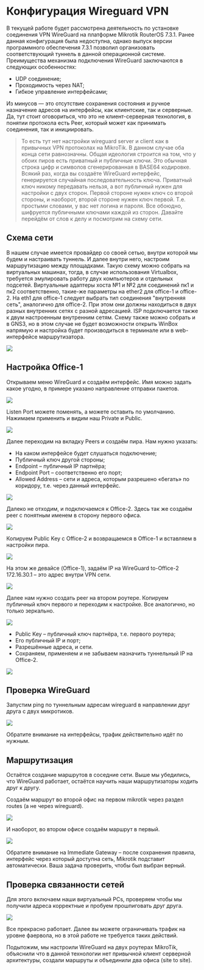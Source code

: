 # Конфигурация Wireguard VPN
В текущей работе будет рассмотрена деятельность по установке соединения VPN WireGuard на платформе Mikrotik RouterOS 7.3.1. Ранее данная конфигурация была недоступна, однако выпуск версии программного обеспечения 7.3.1 позволил организовать соответствующий туннель в данной операционной системе. Преимущества механизма подключения WireGuard заключаются в следующих особенностях:

- UDP соединение;
- Проходимость через NAT;
- Гибкое управление интерфейсами;

Из минусов — это отсутствие сохранения состояния и ручное назначение адресов на интерфейсы, как клиентские, так и серверные. Да, тут стоит оговориться, что это не клиент-серверная технология, в понятии протокола есть Peer, который может как принимать соединения, так и инициировать.
> То есть тут нет настройки wireguard server и client как в привычных VPN протоколах на MikroTik. В данном случае оба конца сети равнозначны.
Общая идеология строится на том, что у обоих пиров есть приватный и публичные ключи. Это обычная строка цифр и символов сгенерированная в BASE64 кодировке. Всякий раз, когда вы создаёте WireGuard интерфейс, генерируется случайная последовательность ключа. Приватный ключ никому передавать нельзя, а вот публичный нужен для настройки с двух сторон. Первой стороне нужен ключ со второй стороны, и наоборот, второй стороне нужен ключ первой.
Т.е. простыми словами, у вас нет логина и пароля. Все обоюдно, шифруется публичными ключами каждой из сторон. Давайте перейдём от слов к делу и посмотрим на схему сети.

## Схема сети
В нашем случае  имеется провайдер со своей сетью, внутри которой мы будем и настраивать туннель. И далее внутри него, настроим маршрутизацию между площадками.
Такую схему можно собрать на виртуальных машинах, тогда, в случае использования Virtualbox, требуется эмулировать работу двух компьютеров и отдельных подсетей. Виртуальные адаптеры хоста №1 и №2 для соединений пк1 и пк2 соответственно, такие-же параметры на ether2 для office-1 и office-2. На eth1 для office-1 следует выбрать тип соединения "внутренняя сеть", аналогично для office-2. При этом они должны находиться в двух разных внутренних сетях с разной адресацией. ISP подключается также к двум настроенным внутренним сетям.
Схему также можно собрать и в GNS3, но в этом случае не будет возможности открыть WinBox напрямую и настройка будет производиться в терминале или в web-интерфейсе маршрутизатора.

![](https://mikrotiklab.ru/wp-content/uploads/2022/07/Wireguard-shema-seti.jpg)

## Настройка Office-1
Открываем меню WireGuard и создаём интерфейс. Имя можно задать какое угодно, в примере указано направление отправки пакетов.

![](https://mikrotiklab.ru/wp-content/uploads/2022/07/Sozdanie-pervogo-WireGuard-v-Office-1.png.jpg)

Listen Port можете поменять, а можете оставить по умолчанию. Нажимаем применить и видим наш Private и Public.

![](https://mikrotiklab.ru/wp-content/uploads/2022/07/Prosmotr-publichnogo-i-privatnogo-klyucha-WireGuard-1.jpg)

Далее переходим на вкладку Peers и создаём пира. Нам нужно указать:

- На каком интерфейсе будет слушаться подключение;
- Публичный ключ другой стороны;
- Endpoint – публичный IP партнёра;
- Endpoint Port – соответственно его порт;
- Allowed Address – сети и адреса, которым разрешено «бегать» по коридору, т.е. через данный интерфейс.

![](https://mikrotiklab.ru/wp-content/uploads/2022/07/Sozdanie-peer-v-ofise-1-1.jpg)

Далеко не отходим, и подключаемся к Office-2. Здесь так же создаём peer с понятным именем в сторону первого офиса.

![](https://mikrotiklab.ru/wp-content/uploads/2022/07/Sozdanie-vtorogo-WireGuard-v-Office-2.png.jpg)

Копируем Public Key с Office-2 и возвращаемся в Office-1 и вставляем в настройки пира.

![](https://mikrotiklab.ru/wp-content/uploads/2022/07/Konfigurirovanie-Public-Key-mezhdu-Mikrotik.jpg)

На этом же девайсе (Office-1), задаём IP на WireGuard to-Office-2 172.16.30.1 – это адрес внутри VPN сети.

![](https://mikrotiklab.ru/wp-content/uploads/2022/07/Naznachenie-IP-adresa-na-WireGuard-v-ofise-1.jpg)

Далее нам нужно создать peer на втором роутере. Копируем публичный ключ первого и переходим к настройке. Все аналогично, но только зеркально.

![](https://mikrotiklab.ru/wp-content/uploads/2022/07/Konfigurirovanie-shifrovaniya-WireGuard.jpg)

- Public Key – публичный ключ партнёра, т.е. первого роутера;
- Его публичный IP и порт;
- Разрешённые адреса, и сети.
- Сохраняем, применяем и не забываем назначить туннельный IP на Office-2.

![](https://mikrotiklab.ru/wp-content/uploads/2022/07/IP-adres-na-WireGuard-v-ofise-2.jpg)


## Проверка WireGuard
Запустим ping по туннельным адресам wireguard в направлении друг друга c двух микротиков.

![](https://mikrotiklab.ru/wp-content/uploads/2022/07/Proverka-rabotosposobnosti-WireGuard.jpg)

Обратите внимание на интерфейсы, трафик действительно идёт по нужным.

## Маршрутизация
Остаётся создание маршрутов в соседние сети. Выше мы убедились, что WireGuard работает, остаётся научить наши маршрутизаторы ходить друг к другу.

Создаём маршрут во второй офис на первом mikrotik через раздел routes (а не через wireguard).

![](https://mikrotiklab.ru/wp-content/uploads/2022/07/Nastraivaem-marshrutizatsiyu-WireGuard.jpg)

И наоборот, во втором офисе создаём маршрут в первый.

![](https://mikrotiklab.ru/wp-content/uploads/2022/07/Immediate-Gateway-v-WireGuard.jpg)

Обратите внимание на Immediate Gateway – после сохранения правила, интерфейс через который доступна сеть, Mikrotik подставит автоматически. Ваша задача проверить, чтобы был выбран верный.

## Проверка связанности сетей
Для этого включаем наши виртуальный PCs, проверяем чтобы мы получили адреса корректные и пробуем прошпиговать друг друга.

![](https://mikrotiklab.ru/wp-content/uploads/2022/07/Site-to-site-VPN-WireGuard.jpg)

Все прекрасно работает. Далее вы можете ограничивать трафик на уровне фаервола, но в этой работе не требуется таких действий.

Подытожим, мы настроили WireGuard на двух роутерах MikroTik, объяснили что в данной технологии нет привычной клиент серверной архитектуры, создали маршруты и объединили два офиса (site to site). 
